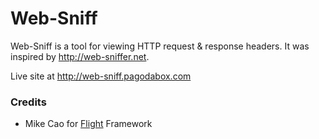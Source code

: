 # Web-Sniff #

Web-Sniff is a tool for viewing HTTP request & response headers. It was inspired by <http://web-sniffer.net>.

Live site at <http://web-sniff.pagodabox.com>

### Credits ###

- Mike Cao for [Flight](http://flightphp.com) Framework